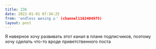```yaml
---
title: 236
date: 2022-01-01 07:34:25
from: 'endless шизing ⍼' (channel1162404975)
layout: post
---
```


Я наверное хочу развивать этот канал в плане подписчиков, поэтому хочу сделать что-то вроде приветственного поста
